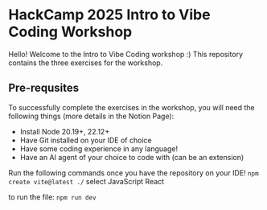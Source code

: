 # HackCamp 2025 Intro to Vibe Coding Workshop 

Hello! Welcome to the Intro to Vibe Coding workshop :) This repository contains the three exercises for the workshop. 

## Pre-requsites 
To successfully complete the exercises in the workshop, you will need the following things (more details in the Notion Page):

- Install Node 20.19+, 22.12+
- Have Git installed on your IDE of choice
- Have some coding experience in any language!
- Have an AI agent of your choice to code with (can be an extension)

Run the following commands once you have the repository on your IDE!
```npm create vite@latest ./```
select JavaScript React 

to run the file: 
```npm run dev```
